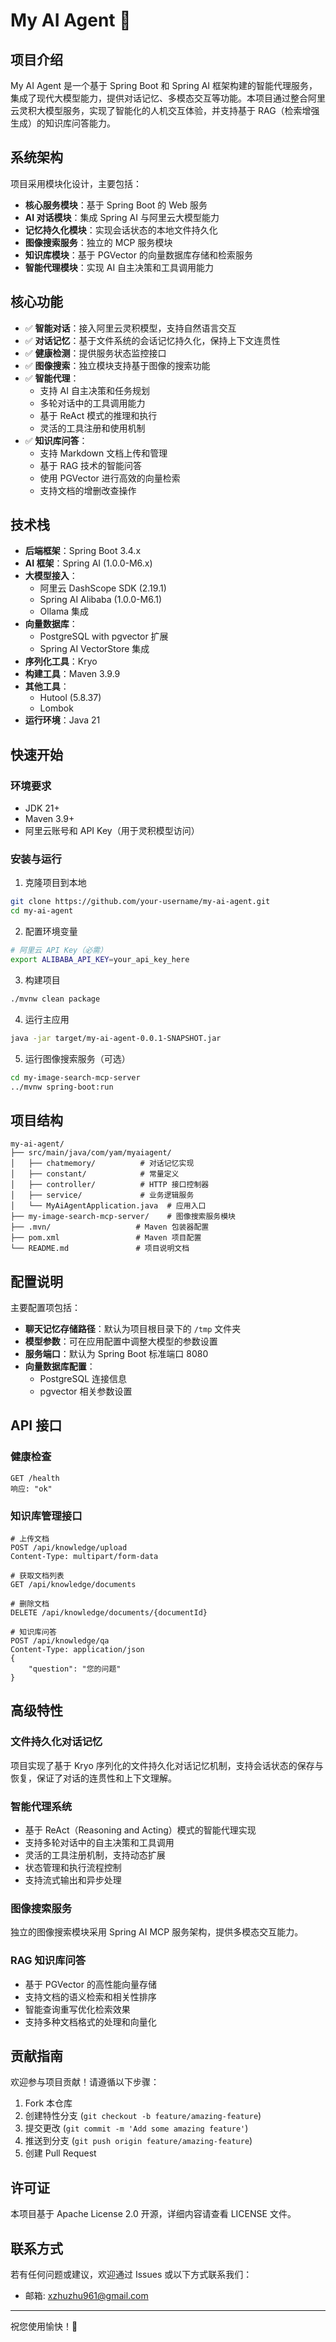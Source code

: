 # My AI Agent 🤖

## 项目介绍

My AI Agent 是一个基于 Spring Boot 和 Spring AI 框架构建的智能代理服务，集成了现代大模型能力，提供对话记忆、多模态交互等功能。本项目通过整合阿里云灵积大模型服务，实现了智能化的人机交互体验，并支持基于 RAG（检索增强生成）的知识库问答能力。

## 系统架构

项目采用模块化设计，主要包括：

- **核心服务模块**：基于 Spring Boot 的 Web 服务
- **AI 对话模块**：集成 Spring AI 与阿里云大模型能力
- **记忆持久化模块**：实现会话状态的本地文件持久化
- **图像搜索服务**：独立的 MCP 服务模块
- **知识库模块**：基于 PGVector 的向量数据库存储和检索服务
- **智能代理模块**：实现 AI 自主决策和工具调用能力

## 核心功能

- ✅ **智能对话**：接入阿里云灵积模型，支持自然语言交互
- ✅ **对话记忆**：基于文件系统的会话记忆持久化，保持上下文连贯性
- ✅ **健康检测**：提供服务状态监控接口
- ✅ **图像搜索**：独立模块支持基于图像的搜索功能
- ✅ **智能代理**：
  - 支持 AI 自主决策和任务规划
  - 多轮对话中的工具调用能力
  - 基于 ReAct 模式的推理和执行
  - 灵活的工具注册和使用机制
- ✅ **知识库问答**：
  - 支持 Markdown 文档上传和管理
  - 基于 RAG 技术的智能问答
  - 使用 PGVector 进行高效的向量检索
  - 支持文档的增删改查操作

## 技术栈

- **后端框架**：Spring Boot 3.4.x
- **AI 框架**：Spring AI (1.0.0-M6.x)
- **大模型接入**：
  - 阿里云 DashScope SDK (2.19.1)
  - Spring AI Alibaba (1.0.0-M6.1)
  - Ollama 集成
- **向量数据库**：
  - PostgreSQL with pgvector 扩展
  - Spring AI VectorStore 集成
- **序列化工具**：Kryo
- **构建工具**：Maven 3.9.9
- **其他工具**：
  - Hutool (5.8.37)
  - Lombok
- **运行环境**：Java 21

## 快速开始

### 环境要求

- JDK 21+
- Maven 3.9+
- 阿里云账号和 API Key（用于灵积模型访问）

### 安装与运行

1. 克隆项目到本地

```bash
git clone https://github.com/your-username/my-ai-agent.git
cd my-ai-agent
```

2. 配置环境变量

```bash
# 阿里云 API Key（必需）
export ALIBABA_API_KEY=your_api_key_here
```

3. 构建项目

```bash
./mvnw clean package
```

4. 运行主应用

```bash
java -jar target/my-ai-agent-0.0.1-SNAPSHOT.jar
```

5. 运行图像搜索服务（可选）

```bash
cd my-image-search-mcp-server
../mvnw spring-boot:run
```

## 项目结构

```
my-ai-agent/
├── src/main/java/com/yam/myaiagent/
│   ├── chatmemory/          # 对话记忆实现
│   ├── constant/            # 常量定义
│   ├── controller/          # HTTP 接口控制器
│   ├── service/             # 业务逻辑服务
│   └── MyAiAgentApplication.java  # 应用入口
├── my-image-search-mcp-server/    # 图像搜索服务模块
├── .mvn/                   # Maven 包装器配置
├── pom.xml                 # Maven 项目配置
└── README.md               # 项目说明文档
```

## 配置说明

主要配置项包括：

- **聊天记忆存储路径**：默认为项目根目录下的 `/tmp` 文件夹
- **模型参数**：可在应用配置中调整大模型的参数设置
- **服务端口**：默认为 Spring Boot 标准端口 8080
- **向量数据库配置**：
  - PostgreSQL 连接信息
  - pgvector 相关参数设置

## API 接口

### 健康检查

```
GET /health
响应: "ok"
```

### 知识库管理接口

```
# 上传文档
POST /api/knowledge/upload
Content-Type: multipart/form-data

# 获取文档列表
GET /api/knowledge/documents

# 删除文档
DELETE /api/knowledge/documents/{documentId}

# 知识库问答
POST /api/knowledge/qa
Content-Type: application/json
{
    "question": "您的问题"
}
```

## 高级特性

### 文件持久化对话记忆

项目实现了基于 Kryo 序列化的文件持久化对话记忆机制，支持会话状态的保存与恢复，保证了对话的连贯性和上下文理解。

### 智能代理系统

- 基于 ReAct（Reasoning and Acting）模式的智能代理实现
- 支持多轮对话中的自主决策和工具调用
- 灵活的工具注册机制，支持动态扩展
- 状态管理和执行流程控制
- 支持流式输出和异步处理

### 图像搜索服务

独立的图像搜索模块采用 Spring AI MCP 服务架构，提供多模态交互能力。

### RAG 知识库问答

- 基于 PGVector 的高性能向量存储
- 支持文档的语义检索和相关性排序
- 智能查询重写优化检索效果
- 支持多种文档格式的处理和向量化

## 贡献指南

欢迎参与项目贡献！请遵循以下步骤：

1. Fork 本仓库
2. 创建特性分支 (`git checkout -b feature/amazing-feature`)
3. 提交更改 (`git commit -m 'Add some amazing feature'`)
4. 推送到分支 (`git push origin feature/amazing-feature`)
5. 创建 Pull Request

## 许可证

本项目基于 Apache License 2.0 开源，详细内容请查看 LICENSE 文件。

## 联系方式

若有任何问题或建议，欢迎通过 Issues 或以下方式联系我们：

- 邮箱: xzhuzhu961@gmail.com

---

祝您使用愉快！🚀
